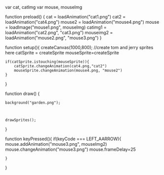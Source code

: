 var cat, catImg
var mouse, mouseImg


function preload() {
 cat = loadAnimation("cat1.png")
 cat2 = loadAnimation("cat4.png")
 mouse2 = loadAnimation("mouse4.png")
  mouse = loadImage("mouse1.png", mouseImg)
 catimg1 = loadAnimation("cat2.png", "cat3.png")
 mouseimg2 = loadAnimation("mouse2.png", "mouse3.png")
}

function setup(){
    createCanvas(1000,800);
    //create tom and jerry sprites here
    catSprite = createSprite
    mouseSprite=createSprite

    if(catSprite.istouching(mouseSprite)){
        catSprite.changeAnimation(cat4.png,"cat2")
        mouseSprite.changeAnimation(mouse4.png, "mouse2")
    }

}

function draw() {

    background("garden.png");

   

    drawSprites();
}


function keyPressed(){
    if(keyCode === LEFT_AARROW){
        mouse.addAnimation("mouse3.png", mouseImg2)
        mouse.changeAnimation("mouse3.png")
        mouse.frameDelay=25

    }

}

